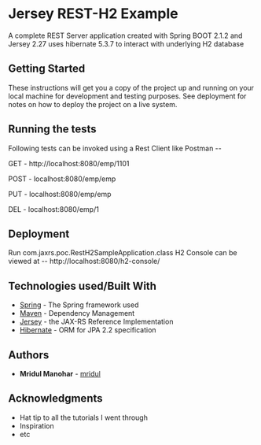 # Jersey REST-H2 Example

A complete REST Server application created with Spring BOOT 2.1.2 and Jersey 2.27
uses hibernate 5.3.7 to interact with underlying H2 database

## Getting Started

These instructions will get you a copy of the project up and running on your local machine for development and testing purposes.
See deployment for notes on how to deploy the project on a live system.


## Running the tests

Following tests can be invoked using a Rest Client like Postman --

GET - http://localhost:8080/emp/1101

POST - localhost:8080/emp/emp

PUT - localhost:8080/emp/emp

DEL - localhost:8080/emp/1

## Deployment

Run com.jaxrs.poc.RestH2SampleApplication.class
H2 Console can be viewed at --  http://localhost:8080/h2-console/

## Technologies used/Built With

* [Spring](https://spring.io/projects/spring-boot) - The Spring framework used
* [Maven](https://maven.apache.org/) - Dependency Management
* [Jersey](https://jersey.github.io/) - the JAX-RS Reference Implementation
* [Hibernate](https://hibernate.org/orm/documentation/5.0/) - ORM for JPA 2.2 specification

## Authors

* **Mridul Manohar** - [mridul](https://github.com/mridulmanohar)


## Acknowledgments

* Hat tip to all the tutorials I went through
* Inspiration
* etc

